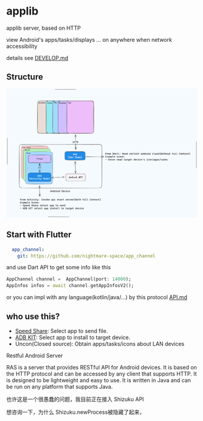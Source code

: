 # applib
applib server, based on HTTP

view Android's apps/tasks/displays ... on anywhere when network accessibility

details see [DEVELOP.md](docs/DEVELOP_New.md)

## Structure

![](docs/applib.excalidraw.png)

## Start with Flutter
```yaml
  app_channel:
    git: https://github.com/nightmare-space/app_channel
```
and use Dart API to get some info like this

```dart
AppChannel channel =  AppChannel(port: 14000);
AppInfos infos = await channel.getAppInfosV2();
```

or you can impl with any language(kotlin/java/...) by this protocol [API.md](docs/API.md)

## who use this?
- [Speed Share](https://github.com/nightmare-space/speed_share): Select app to send file.
- [ADB KIT](https://github.com/nightmare-space/adb_kit): Select app to install to target device.
- Uncon(Closed source): Obtain apps/tasks/icons about LAN devices



Restful Android Server

RAS is a server that provides RESTful API for Android devices. It is based on the HTTP protocol and can be accessed by any client that supports HTTP. It is designed to be lightweight and easy to use. It is written in Java and can be run on any platform that supports Java.


也许这是一个很愚蠢的问题，我目前正在接入 Shizuku API

想咨询一下，为什么 Shizuku.newProcess被隐藏了起来，